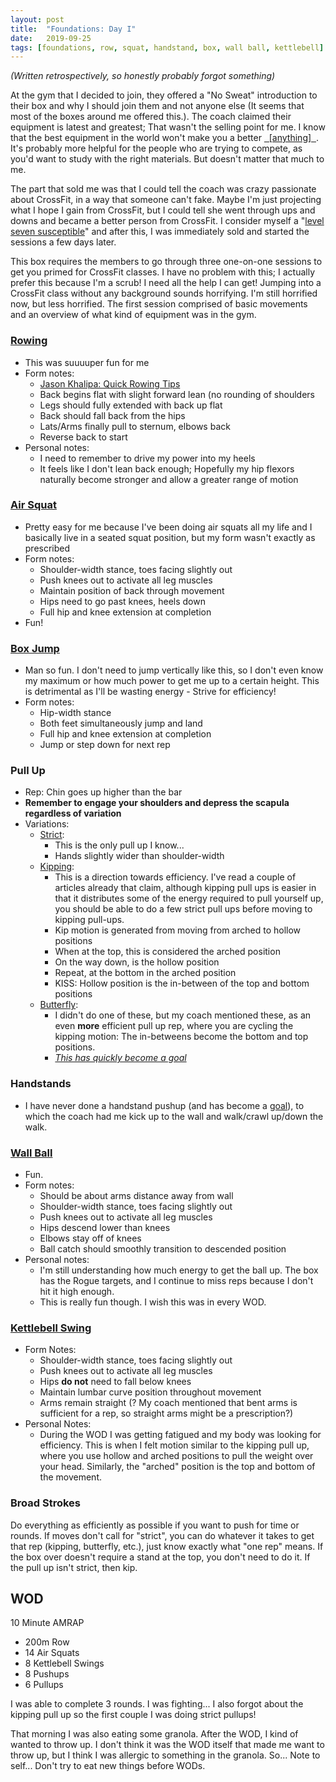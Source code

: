 ```yaml
---
layout: post
title:  "Foundations: Day I"
date:   2019-09-25
tags: [foundations, row, squat, handstand, box, wall ball, kettlebell]
---
```


*(Written retrospectively, so honestly probably forgot something)*



At the gym that I decided to join, they offered a "No Sweat" introduction to
their box and why I should join them and not anyone else (It seems that most of
the boxes around me offered this.). The coach claimed their equipment is latest
and greatest; That wasn't the selling point for me. I know that the best
equipment in the world won't make you a better
<u>&nbsp;&nbsp;[anything]&nbsp;&nbsp;</u>. It's probably more helpful for the
people who are trying to compete, as you'd want to study with the right
materials. But doesn't matter that much to me.

The part that sold me was that I could tell the coach was crazy passionate
about CrossFit, in a way that someone can't fake. Maybe I'm just projecting
what I hope I gain from CrossFit, but I could tell she went through ups and
downs and became a better person from CrossFit. I consider myself a "[level
seven
susceptible](https://birthmoviesdeath.com/2015/04/22/community-review-6.07-advanced-safety-features)"
and after this, I was immediately sold and started the sessions a few days
later.

This box requires the members to go through three one-on-one sessions to get
you primed for CrossFit classes. I have no problem with this; I actually prefer
this because I'm a scrub! I need all the help I can get! Jumping into a
CrossFit class without any background sounds horrifying. I'm still horrified
now, but less horrified. The first session comprised of basic movements and an
overview of what kind of equipment was in the gym.

### [Rowing](https://www.youtube.com/watch?v=fxfhQMbATCw)

- This was suuuuper fun for me
- Form notes:
    - [Jason Khalipa: Quick Rowing Tips](https://www.youtube.com/watch?v=UlWUPkXrq24)
    - Back begins flat with slight forward lean (no rounding of shoulders
    - Legs should fully extended with back up flat
    - Back should fall back from the hips
    - Lats/Arms finally pull to sternum, elbows back
    - Reverse back to start
- Personal notes:
    - I need to remember to drive my power into my heels
    - It feels like I don't lean back enough; Hopefully my hip flexors
      naturally become stronger and allow a greater range of motion

### [Air Squat](https://www.youtube.com/watch?v=rMvwVtlqjTE)

- Pretty easy for me because I've been doing air squats all my life and I
  basically live in a seated squat position, but my form wasn't exactly as
  prescribed
- Form notes:
    - Shoulder-width stance, toes facing slightly out
    - Push knees out to activate all leg muscles
    - Maintain position of back through movement
    - Hips need to go past knees, heels down
    - Full hip and knee extension at completion
- Fun!

### [Box Jump](https://www.youtube.com/watch?v=52r_Ul5k03g)

- Man so fun. I don't need to jump vertically like this, so I don't even know
  my maximum or how much power to get me up to a certain height. This is
  detrimental as I'll be wasting energy - Strive for efficiency!
- Form notes:
    - Hip-width stance
    - Both feet simultaneously jump and land
    - Full hip and knee extension at completion
    - Jump or step down for next rep

### Pull Up

- Rep: Chin goes up higher than the bar
- **Remember to engage your shoulders and depress the scapula regardless of
  variation**
- Variations:
    - [Strict](https://www.youtube.com/watch?v=HRV5YKKaeVw):
        - This is the only pull up I know...
        - Hands slightly wider than shoulder-width
    - [Kipping](https://www.youtube.com/watch?v=lzRo-4pq_AY):
        - This is a direction towards efficiency. I've read a couple of
          articles already that claim, although kipping pull ups is easier in
          that it distributes some of the energy required to pull yourself up,
          you should be able to do a few strict pull ups before moving to
          kipping pull-ups.
        - Kip motion is generated from moving from arched to hollow positions
        - When at the top, this is considered the arched position
        - On the way down, is the hollow position
        - Repeat, at the bottom in the arched position
        - KISS: Hollow position is the in-between of the top and bottom
          positions
    - [Butterfly](https://www.youtube.com/watch?v=OenVG15QMj8):
        - I didn't do one of these, but my coach mentioned these, as an even
          **more** efficient pull up rep, where you are cycling the kipping
          motion: The in-betweens become the bottom and top positions.
        - [_This has quickly become a goal_](/personal_goals/)


### Handstands

- I have never done a handstand pushup (and has become a
  [goal](/personal_goals/)), to which the coach had me kick up to the wall and
  walk/crawl up/down the walk.

### [Wall Ball](https://www.youtube.com/watch?v=fpUD0mcFp_0)

- Fun.
- Form notes:
    - Should be about arms distance away from wall
    - Shoulder-width stance, toes facing slightly out
    - Push knees out to activate all leg muscles
    - Hips descend lower than knees
    - Elbows stay off of knees
    - Ball catch should smoothly transition to descended position
- Personal notes:
    - I'm still understanding how much energy to get the ball up. The box has
      the Rogue targets, and I continue to miss reps because I don't hit it
      high enough.
    - This is really fun though. I wish this was in every WOD.

### [Kettlebell Swing](https://www.youtube.com/watch?v=vdezTMulJ-k)

- Form Notes:
    - Shoulder-width stance, toes facing slightly out
    - Push knees out to activate all leg muscles
    - Hips **do not** need to fall below knees
    - Maintain lumbar curve position throughout movement
    - Arms remain straight (? My coach mentioned that bent arms is sufficient
      for a rep, so straight arms might be a prescription?)
- Personal Notes:
    - During the WOD I was getting fatigued and my body was looking for
      efficiency. This is when I felt motion similar to the kipping pull up,
      where you use hollow and arched positions to pull the weight over your
      head. Similarly, the "arched" position is the top and bottom of the
      movement.

### Broad Strokes

Do everything as efficiently as possible if you want to push for time or
rounds.  If moves don't call for "strict", you can do whatever it takes to get
that rep (kipping, butterfly, etc.), just know exactly what "one rep" means. If
the box over doesn't require a stand at the top, you don't need to do it. If
the pull up isn't strict, then kip.

## WOD

10 Minute AMRAP
- 200m Row
- 14 Air Squats
- 8 Kettlebell Swings
- 8 Pushups
- 6 Pullups

I was able to complete 3 rounds. I was fighting... I also forgot about the
kipping pull up so the first couple I was doing strict pullups!

That morning I was also eating some granola. After the WOD, I kind of wanted to
throw up. I don't think it was the WOD itself that made me want to throw up,
but I think I was allergic to something in the granola. So... Note to self...
Don't try to eat new things before WODs.

